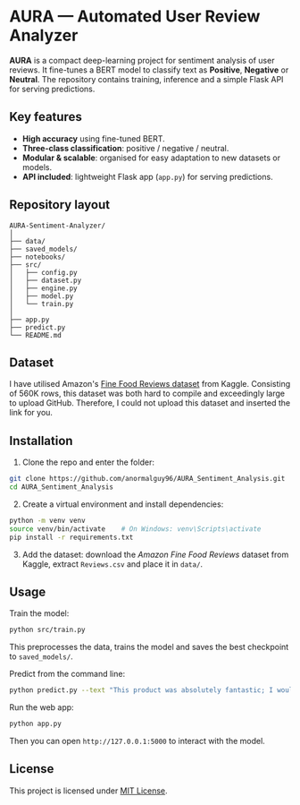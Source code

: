 # AURA — Automated User Review Analyzer

**AURA** is a compact deep-learning project for sentiment analysis of user reviews. It fine-tunes a BERT model to classify text as **Positive**, **Negative** or **Neutral**. The repository contains training, inference and a simple Flask API for serving predictions.

## Key features

* **High accuracy** using fine-tuned BERT.
* **Three-class classification**: positive / negative / neutral.
* **Modular & scalable**: organised for easy adaptation to new datasets or models.
* **API included**: lightweight Flask app (`app.py`) for serving predictions.

## Repository layout

```
AURA-Sentiment-Analyzer/
│
├── data/
├── saved_models/
├── notebooks/
├── src/
│   ├── config.py
│   ├── dataset.py
│   ├── engine.py
│   ├── model.py
│   └── train.py
│
├── app.py
├── predict.py
└── README.md
```

## Dataset
I have utilised Amazon's [Fine Food Reviews dataset](https://www.kaggle.com/datasets/snap/amazon-fine-food-reviews) from Kaggle. Consisting of 560K rows, this dataset was both hard to compile and exceedingly large to upload GitHub. Therefore, I could not upload this dataset and inserted the link for you.

## Installation

1. Clone the repo and enter the folder:

```bash
git clone https://github.com/anormalguy96/AURA_Sentiment_Analysis.git
cd AURA_Sentiment_Analysis
```

2. Create a virtual environment and install dependencies:

```bash
python -m venv venv
source venv/bin/activate    # On Windows: venv\Scripts\activate
pip install -r requirements.txt
```

3. Add the dataset: download the *Amazon Fine Food Reviews* dataset from Kaggle, extract `Reviews.csv` and place it in `data/`.

## Usage

Train the model:

```bash
python src/train.py
```

This preprocesses the data, trains the model and saves the best checkpoint to `saved_models/`.

Predict from the command line:

```bash
python predict.py --text "This product was absolutely fantastic; I would recommend it."
```

Run the web app:

```bash
python app.py
```

Then you can open `http://127.0.0.1:5000` to interact with the model.

## License
This project is licensed under [MIT License](#License).
